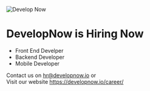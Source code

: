 ![Develop Now](https://avatars.githubusercontent.com/u/99705805?s=400&u=e48c48f73537ef42ee4ff5cde7c9f1492fcbf06e&v=4)

# DevelopNow is Hiring Now

- Front End Develper 
- Backend Developer 
- Mobile Developer

Contact us on hr@developnow.io or\
Visit our website https://developnow.io/career/
